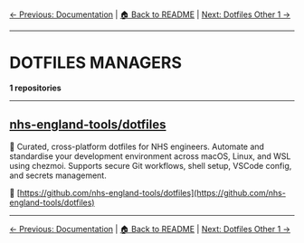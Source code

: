 [← Previous: Documentation](documentation.txt) | [🏠 Back to README](../README.md) | [Next: Dotfiles Other 1 →](dotfiles-other-1.txt)

---

# DOTFILES MANAGERS

**1 repositories**

---

## [nhs-england-tools/dotfiles](https://github.com/nhs-england-tools/dotfiles)

🚀 Curated, cross-platform dotfiles for NHS engineers. Automate and standardise your development environment across macOS, Linux, and WSL using chezmoi. Supports secure Git workflows, shell setup, VSCode config, and secrets management.

🔗 [https://github.com/nhs-england-tools/dotfiles](https://github.com/nhs-england-tools/dotfiles)

---


[← Previous: Documentation](documentation.txt) | [🏠 Back to README](../README.md) | [Next: Dotfiles Other 1 →](dotfiles-other-1.txt)
